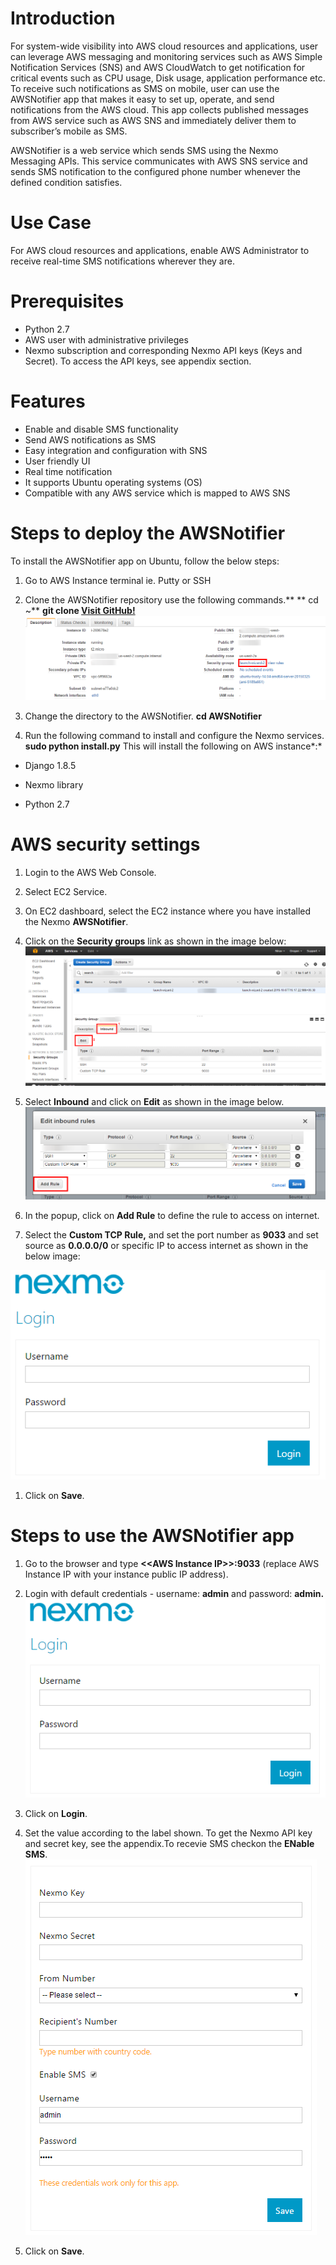 Introduction
============
For system-wide visibility into AWS cloud resources and applications, user can leverage AWS messaging and monitoring services such as AWS Simple Notification Services (SNS) and AWS CloudWatch to get notification for critical events such as CPU usage, Disk usage, application performance etc. To receive such notifications as SMS on mobile, user can use the AWSNotifier app that makes it easy to set up, operate, and send notifications from the AWS cloud. This app collects published messages from AWS service such as AWS SNS and immediately deliver them to subscriber’s mobile as SMS.

AWSNotifier is a web service which sends SMS using the Nexmo Messaging APIs. This service communicates with AWS SNS service and sends SMS notification to the configured phone number whenever the defined condition satisfies.

Use Case
========

For AWS cloud resources and applications, enable AWS Administrator to receive real-time SMS notifications wherever they are.

Prerequisites 
=============
 - Python 2.7
 - AWS user with administrative privileges
 - Nexmo subscription and corresponding Nexmo API keys (Keys and Secret). To access the API keys, see appendix section.

Features
========
 - Enable and disable SMS functionality
 - Send AWS notifications as SMS
 - Easy integration and configuration with SNS
 - User friendly UI
 - Real time notification
 - It supports Ubuntu operating systems (OS)
 - Compatible with any AWS service which is mapped to AWS SNS
 
 
Steps to deploy the AWSNotifier
=================================
To install the AWSNotifier app on Ubuntu, follow the below steps:
1.  Go to AWS Instance terminal ie. Putty or SSH
2.  Clone the AWSNotifier repository use the following commands.**
	** cd ~**
	**git clone [Visit GitHub!](https://www.github.com)**
![](https://github.com/niravtadvaiya/AWSNotifier/blob/master/docs/1.png?raw=true)
3.  Change the directory to the AWSNotifier.
	**cd AWSNotifier**

4.  Run the following command to install and configure the Nexmo services.
	**sudo python install.py**
This will install the following on AWS instance*:*

-   Django 1.8.5

-   Nexmo library

-   Python 2.7

AWS security settings
=====================

1.  Login to the AWS Web Console.

2.  Select EC2 Service.

3.  On EC2 dashboard, select the EC2 instance where you have installed the Nexmo **AWSNotifier**.

4.  Click on the **Security groups** link as shown in the image below:
![](https://github.com/niravtadvaiya/AWSNotifier/blob/master/docs/2.png)
5.  Select **Inbound** and click on **Edit** as shown in the image below.
![](https://github.com/niravtadvaiya/AWSNotifier/blob/master/docs/3.png?raw=true)
1.  In the popup, click on **Add Rule** to define the rule to access on internet.

2.  Select the **Custom TCP Rule,** and set the port number as **9033** and set source as **0.0.0.0/0** or specific IP to access internet as shown in the below image:

![](https://github.com/niravtadvaiya/AWSNotifier/blob/master/docs/4.png?raw=true)


1.  Click on **Save**.

Steps to use the AWSNotifier app
================================

1.  Go to the browser and type **&lt;&lt;AWS Instance IP&gt;&gt;:9033** (replace AWS Instance IP with your instance public IP address).

2.  Login with default credentials - username: **admin** and password: **admin.**
![](https://github.com/niravtadvaiya/AWSNotifier/blob/master/docs/4.png?raw=true)
3.  Click on **Login**.
4.  Set the value according to the label shown. To get the Nexmo API key and secret key, see the appendix.To recevie SMS checkon the  **ENable SMS**.
 ![](https://github.com/niravtadvaiya/AWSNotifier/blob/master/docs/5.png?raw=true)
5.  Click on **Save**.
